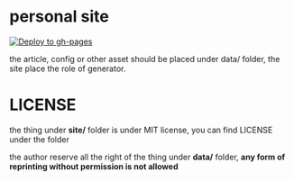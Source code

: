 # personal site

[![Deploy to gh-pages](https://github.com/yuzhouu/yuzhouu.github.io/actions/workflows/auto-publish.js.yml/badge.svg)](https://github.com/yuzhouu/yuzhouu.github.io/actions/workflows/auto-publish.js.yml)

the article, config or other asset should be placed under data/ folder, the site place the role of generator.

# LICENSE

the thing under **site/** folder is under MIT license, you can find LICENSE under the folder

the author reserve all the right of the thing under **data/** folder, **any form of reprinting without permission is not allowed**
